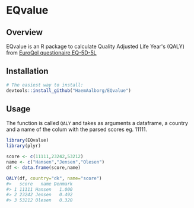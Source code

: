 
<!-- README.md is generated from README.Rmd. Please edit that file -->
EQvalue
=======

Overview
--------

EQvalue is an R package to calculate Quality Adjusted Life Year's (QALY) from [EuroQol questionaire EQ-5D-5L](https://euroqol.org/eq-5d-instruments/eq-5d-5l-about/)

Installation
------------

``` r
# The easiest way to install:
devtools::install_github("HaemAalborg/EQvalue")
```

Usage
-----

The function is called `QALY` and takes as arguments a dataframe, a country and a name of the colum with the parsed scores eg. 11111.

``` r
library(EQvalue)
library(plyr)

score <- c(11111,23242,53212)
name <- c("Hansen","Jensen","Olesen")
df <- data.frame(score,name)

QALY(df, country="dk", name="score")
#>   score   name Denmark
#> 1 11111 Hansen   1.000
#> 2 23242 Jensen   0.492
#> 3 53212 Olesen   0.320
```
